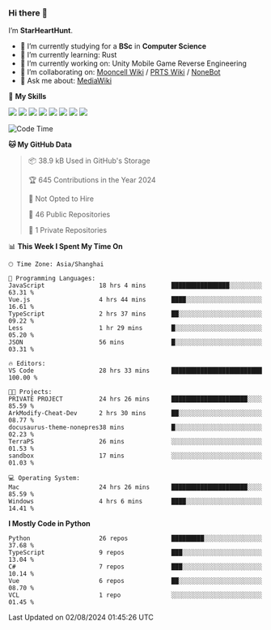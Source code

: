 ### Hi there 👋

I’m **StarHeartHunt**.

- 🏫 I’m currently studying for a **BSc** in **Computer Science**
- 🌱 I’m currently learning: Rust
- 🔭 I’m currently working on: Unity Mobile Game Reverse Engineering
- 👯 I’m collaborating on: [Mooncell Wiki](https://fgo.wiki/) / [PRTS Wiki](http://prts.wiki/) / [NoneBot](https://github.com/nonebot)
- 💬 Ask me about: [MediaWiki](https://www.mediawiki.org)

🌟 **My Skills**

![](https://img.shields.io/badge/-Python-3e74a2?style=flat-square&logo=Python&logoColor=fff)
![](https://img.shields.io/badge/-Node.js-339933?style=flat-square&logo=node.js&logoColor=fff)
![](https://img.shields.io/badge/-Vue-4fc08d?style=flat-square&logo=vue.js&logoColor=fff)
![](https://img.shields.io/badge/-React-2d98ce?style=flat-square&logo=React&logoColor=fff)
![](https://img.shields.io/badge/-TypeScript-3178C6?style=flat-square&logo=TypeScript&logoColor=fff)
![](https://img.shields.io/badge/-Docker-2496ED?style=flat-square&logo=Docker&logoColor=fff)
![](https://img.shields.io/badge/-Linux-000000?style=flat-square&logo=Linux&logoColor=fff)
![](https://img.shields.io/badge/-Dotnet-512bd4?style=flat-square&logo=.net&logoColor=fff)

<!--START_SECTION:waka-->
![Code Time](http://img.shields.io/badge/Code%20Time-1%2C268%20hrs%2029%20mins-blue)

**🐱 My GitHub Data** 

> 📦 38.9 kB Used in GitHub's Storage 
 > 
> 🏆 645 Contributions in the Year 2024
 > 
> 🚫 Not Opted to Hire
 > 
> 📜 46 Public Repositories 
 > 
> 🔑 1 Private Repositories 
 > 
📊 **This Week I Spent My Time On** 

```text
🕑︎ Time Zone: Asia/Shanghai

💬 Programming Languages: 
JavaScript               18 hrs 4 mins       ████████████████░░░░░░░░░   63.31 % 
Vue.js                   4 hrs 44 mins       ████░░░░░░░░░░░░░░░░░░░░░   16.61 % 
TypeScript               2 hrs 37 mins       ██░░░░░░░░░░░░░░░░░░░░░░░   09.22 % 
Less                     1 hr 29 mins        █░░░░░░░░░░░░░░░░░░░░░░░░   05.20 % 
JSON                     56 mins             █░░░░░░░░░░░░░░░░░░░░░░░░   03.31 % 

🔥 Editors: 
VS Code                  28 hrs 33 mins      █████████████████████████   100.00 % 

🐱‍💻 Projects: 
PRIVATE PROJECT          24 hrs 26 mins      █████████████████████░░░░   85.59 % 
ArkModify-Cheat-Dev      2 hrs 30 mins       ██░░░░░░░░░░░░░░░░░░░░░░░   08.77 % 
docusaurus-theme-nonepres38 mins             █░░░░░░░░░░░░░░░░░░░░░░░░   02.23 % 
TerraPS                  26 mins             ░░░░░░░░░░░░░░░░░░░░░░░░░   01.53 % 
sandbox                  17 mins             ░░░░░░░░░░░░░░░░░░░░░░░░░   01.03 % 

💻 Operating System: 
Mac                      24 hrs 26 mins      █████████████████████░░░░   85.59 % 
Windows                  4 hrs 6 mins        ████░░░░░░░░░░░░░░░░░░░░░   14.41 % 
```

**I Mostly Code in Python** 

```text
Python                   26 repos            █████████░░░░░░░░░░░░░░░░   37.68 % 
TypeScript               9 repos             ███░░░░░░░░░░░░░░░░░░░░░░   13.04 % 
C#                       7 repos             ███░░░░░░░░░░░░░░░░░░░░░░   10.14 % 
Vue                      6 repos             ██░░░░░░░░░░░░░░░░░░░░░░░   08.70 % 
VCL                      1 repo              ░░░░░░░░░░░░░░░░░░░░░░░░░   01.45 % 
```




 Last Updated on 02/08/2024 01:45:26 UTC
<!--END_SECTION:waka-->
